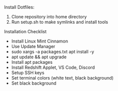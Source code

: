Install Dotfiles:
1. Clone repository into home directory
2. Run setup.sh to make symlinks and install tools

Installation Checklist
  - Install Linux Mint Cinnamon
  - Use Update Manager
  - sudo xargs -a packages.txt apt install -y
  - apt update && apt upgrade
  - Install apt packages
  - Install Redshift Applet, VS Code, Discord
  - Setup SSH keys
  - Set terminal colors (white text, black background)
  - Set black background
